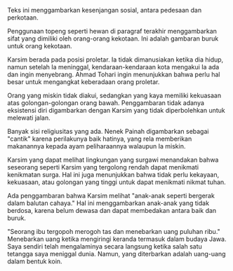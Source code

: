 Teks ini menggambarkan kesenjangan sosial, antara pedesaan dan perkotaan.

Penggunaan topeng seperti hewan di paragraf terakhir menggambarkan sifat yang dimiliki oleh orang-orang kekotaan.
Ini adalah gambaran buruk untuk orang kekotaan.

Karsim berada pada posisi proletar.
Ia tidak dimanusiakan ketika dia hidup,
namun setelah Ia meninggal,
kendaraan-kendaraan kota mengakui Ia ada dan ingin menyebrang.
Ahmad Tohari ingin menunjukkan bahwa perlu hal besar untuk mengangkat keberadaan orang proletar.

Orang yang miskin tidak diakui,
sedangkan yang kaya memiliki kekuasaan atas golongan-golongan orang bawah.
Penggambaran tidak adanya eksistensi diri digambarkan dengan Karsim yang tidak diperbolehkan untuk melewati jalan.

Banyak sisi religiusitas yang ada.
Nenek Painah digambarkan sebagai "cantik" karena perilakunya baik hatinya,
yang rela memberikan makanannya kepada ayam peliharaannya walaupun Ia miskin.

Karsim yang dapat melihat lingkungan yang surgawi menandakan bahwa seseorang seperti Karsim yang tergolong rendah dapat menikmati kenikmatan surga.
Hal ini juga menunjukkan bahwa tidak perlu kekayaan, kekuasaan, atau golongan yang tinggi untuk dapat menikmati nikmat tuhan.

Ada penggambaran bahwa Karsim melihat "anak-anak seperti bergerak dalam balutan cahaya."
Hal ini menggambarkan anak-anak yang tidak berdosa,
karena belum dewasa dan dapat membedakan antara baik dan buruk.

"Seorang ibu tergopoh merogoh tas dan menebarkan uang puluhan ribu."
Menebarkan uang ketika mengiringi keranda termasuk dalam budaya Jawa.
Saya sendiri telah mengalaminya secara langsung ketika salah satu tetangga saya meniggal dunia.
Namun, yang diterbarkan adalah uang-uang dalam bentuk koin.


